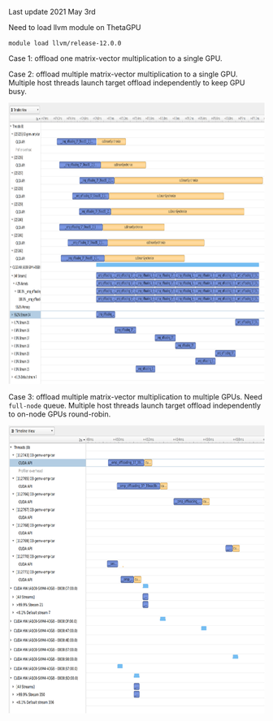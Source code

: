 Last update 2021 May 3rd

Need to load llvm module on ThetaGPU
```
module load llvm/release-12.0.0
```

Case 1: offload one matrix-vector multiplication to a single GPU.

Case 2: offload multiple matrix-vector multiplication to a single GPU.
Multiple host threads launch target offload independently to keep GPU busy.

<img src="multimat_onegpu.png" width="1104" height="554"/>

 

Case 3: offload multiple matrix-vector multiplication to multiple GPUs. Need `full-node` queue.
Multiple host threads launch target offload independently to on-node GPUs round-robin.

<img src="multimat_multigpu.png" width="729" height="567"/>
